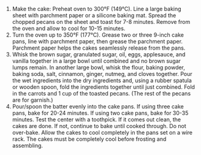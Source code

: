 1. Make the cake: Preheat oven to 300°F (149°C). Line a large baking sheet with parchment paper or a silicone baking mat. Spread the chopped pecans on the sheet and toast for 7-8 minutes. Remove from the oven and allow to cool for 10-15 minutes.
2. Turn the oven up to 350°F (177°C). Grease two or three 9-inch cake pans, line with parchment paper, then grease the parchment paper. Parchment paper helps the cakes seamlessly release from the pans.
3. Whisk the brown sugar, granulated sugar, oil, eggs, applesauce, and vanilla together in a large bowl until combined and no brown sugar lumps remain. In another large bowl, whisk the flour, baking powder, baking soda, salt, cinnamon, ginger, nutmeg, and cloves together. Pour the wet ingredients into the dry ingredients and, using a rubber spatula or wooden spoon, fold the ingredients together until just combined. Fold in the carrots and 1 cup of the toasted pecans. (The rest of the pecans are for garnish.)
4. Pour/spoon the batter evenly into the cake pans. If using three cake pans, bake for 20-24 minutes. If using two cake pans, bake for 30-35 minutes. Test the center with a toothpick. If it comes out clean, the cakes are done. If not, continue to bake until cooked through. Do not over-bake. Allow the cakes to cool completely in the pans set on a wire rack. The cakes must be completely cool before frosting and assembling.